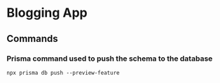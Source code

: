 # Blogging App

## Commands

### Prisma command used to push the schema to the database

```
npx prisma db push --preview-feature
```
